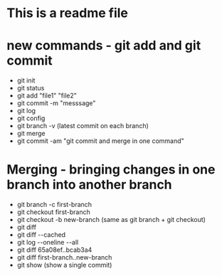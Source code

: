 # This is a readme file

# new commands - git add and git commit

- git init
- git status
- git add "file1" "file2"
- git commit -m "messsage"
- git log
- git config
- git branch -v (latest commit on each branch)
- git merge
- git commit -am "git commit and merge in one command"
# Merging - bringing changes in one branch into another branch
- git branch -c first-branch
- git checkout first-branch
- git checkout -b new-branch (same as git branch + git checkout)
- git diff
- git diff --cached
- git log --oneline --all
- git diff 65a08ef..bcab3a4
- git diff first-branch..new-branch
- git show (show a single commit)
